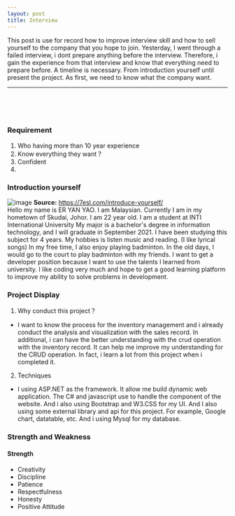 ```yaml
---
layout: post
title: Interview
---
```


This post is use for record how to improve interview skill and how to sell yourself to the company that you hope to join. Yesterday, I went through a failed interview, i dont prepare anything before the interview. Therefore, i gain the experience from that interview and know that everything need to prepare before. A timeline is necessary. From introduction yourself until present the project. As first, we need to know what the company want. 

---
<br><br><br>

### Requirement
1. Who having more than 10 year experience
2. Know everything they want？
3. Confident
4. 
### Introduction yourself
![image](https://user-images.githubusercontent.com/74011230/123500709-8a4f4a00-d672-11eb-8503-c9fa7dc4f0b6.png)
**Source:** <https://7esl.com/introduce-yourself/>
<br>
Hello my name is ER YAN YAO.
I am Malaysian. Currently I am in my hometown of Skudai, Johor.
I am 22 year old. 
I am a student at INTI International University 
My major is a bachelor's degree in information technology, and I will graduate in September 2021. I have been studying this subject for 4 years.
My hobbies is listen music and reading. (I like lyrical songs)
In my free time, I also enjoy playing badminton.
In the old days, I would go to the court to play badminton with my friends.
I want to get a developer position because I want to use the talents I learned from university. I like coding very much and hope to get a good learning platform to improve my ability to solve problems in development.


### Project Display

1. Why conduct this project？
- I want to know the process for the inventory management and i already conduct the analysis and visualization with the sales record. In additional, i can have the better understanding with the crud operation with the inventory record. It can help me improve my understanding for the CRUD operation. In fact, i learn a lot from this project when i completed it. 

2. Techniques
- I using ASP.NET as the framework. It allow me build dynamic web application. The C# and javascript use to handle the component of the website. And i also using Bootstrap and W3.CSS for my UI. And I also using some external library and api for this project. For example, Google chart, datatable, etc. And i using Mysql for my database. 

### Strength and Weakness
#### Strength
- Creativity
- Discipline
- Patience
- Respectfulness
- Honesty
- Positive Attitude
